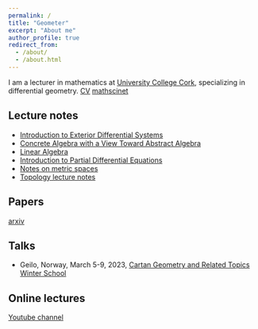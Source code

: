 ```yaml
---
permalink: /
title: "Geometer"
excerpt: "About me"
author_profile: true
redirect_from: 
  - /about/
  - /about.html
---
```


I am a lecturer in mathematics at [University College Cork](https://www.ucc.ie/en/matsci/), specializing in differential geometry. [CV](https://ben-mckay.github.io/benmckay.github.io/files/CV.pdf) [mathscinet](https://mathscinet-ams-org.ucc.idm.oclc.org/mathscinet/search/author.html?mrauthid=718575)

## Lecture notes
* [Introduction to Exterior Differential Systems](http://libgen.rs/book/index.php?md5=BCEA58B7AB2893AD75C8764DC83A786C)
* [Concrete Algebra with a View Toward Abstract Algebra](http://libgen.rs/book/index.php?md5=7D904040FBECFD762599082483D587B9)
* [Linear Algebra](http://libgen.rs/book/index.php?md5=C6CEB42E0DB77595DCC33EE17A44F44B)
* [Introduction to Partial Differential Equations](https://ben-mckay.github.io/benmckay.github.io/files/introduction-to-partial-differential-equations.pdf)
* [Notes on metric spaces](https://ben-mckay.github.io/benmckay.github.io/files/metric-spaces-notes.pdf)
* [Topology lecture notes](https://ben-mckay.github.io/benmckay.github.io/files/topology-lecture-notes.pdf)

## Papers
[arxiv](https://arxiv.org/search/?query=mckay_b_1&searchtype=all&source=header)

## Talks
* Geilo, Norway, March 5-9, 2023, [Cartan Geometry and Related Topics Winter School](https://sites.google.com/view/cartan-geometry-geilo2023/)

## Online lectures
[Youtube channel](https://www.youtube.com/channel/UC0Jj0V0o0i7RWfwDgRwe4rg)


